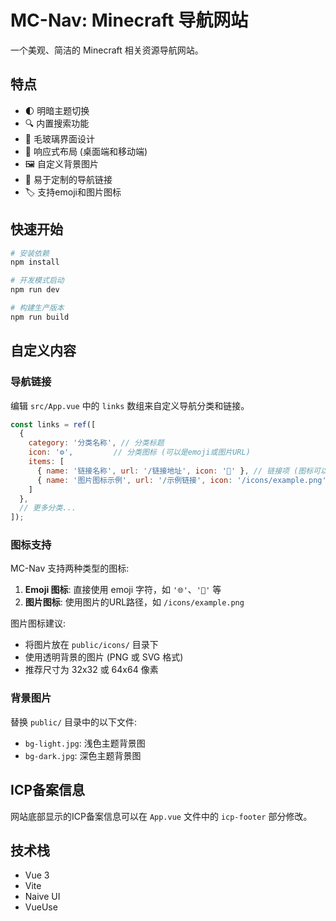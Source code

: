 # MC-Nav: Minecraft 导航网站

一个美观、简洁的 Minecraft 相关资源导航网站。

## 特点

- 🌓 明暗主题切换
- 🔍 内置搜索功能
- 🎨 毛玻璃界面设计
- 📱 响应式布局 (桌面端和移动端)
- 🖼️ 自定义背景图片
- 🔧 易于定制的导航链接
- 🏷️ 支持emoji和图片图标

## 快速开始

```bash
# 安装依赖
npm install

# 开发模式启动
npm run dev

# 构建生产版本
npm run build
```

## 自定义内容

### 导航链接

编辑 `src/App.vue` 中的 `links` 数组来自定义导航分类和链接。

```javascript
const links = ref([
  {
    category: '分类名称', // 分类标题
    icon: '⚙️',         // 分类图标 (可以是emoji或图片URL)
    items: [
      { name: '链接名称', url: '/链接地址', icon: '📘' }, // 链接项 (图标可以是emoji或图片URL)
      { name: '图片图标示例', url: '/示例链接', icon: '/icons/example.png' } // 使用图片作为图标
    ]
  },
  // 更多分类...
]);
```

### 图标支持

MC-Nav 支持两种类型的图标:

1. **Emoji 图标**: 直接使用 emoji 字符，如 `'🌐'`、`'📘'` 等
2. **图片图标**: 使用图片的URL路径，如 `/icons/example.png`

图片图标建议:
- 将图片放在 `public/icons/` 目录下
- 使用透明背景的图片 (PNG 或 SVG 格式)
- 推荐尺寸为 32x32 或 64x64 像素

### 背景图片

替换 `public/` 目录中的以下文件:

- `bg-light.jpg`: 浅色主题背景图
- `bg-dark.jpg`: 深色主题背景图

## ICP备案信息

网站底部显示的ICP备案信息可以在 `App.vue` 文件中的 `icp-footer` 部分修改。

## 技术栈

- Vue 3
- Vite
- Naive UI
- VueUse
